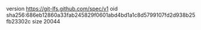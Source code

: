 version https://git-lfs.github.com/spec/v1
oid sha256:686eb12860a33fab245829f0601abd4bd1a1c8d5799107fd2d938b25fb23302c
size 20044
